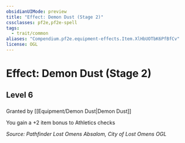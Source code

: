 ```yaml
---
obsidianUIMode: preview
title: "Effect: Demon Dust (Stage 2)"
cssclasses: pf2e,pf2e-spell
tags:
  - trait/common
aliases: "Compendium.pf2e.equipment-effects.Item.XlHbUOTbK6PfBfCv"
license: OGL
---
```

# Effect: Demon Dust (Stage 2)
## Level 6
### 






Granted by [[Equipment/Demon Dust|Demon Dust]]

You gain a +2 item bonus to Athletics checks

*Source: Pathfinder Lost Omens Absalom, City of Lost Omens*
*OGL*